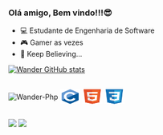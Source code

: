 ### Olá amigo, Bem vindo!!!😎

- 💻 Estudante de Engenharia de Software
- 🎮 Gamer as vezes
- 🌟 Keep Believing...
  

[![Wander GitHub stats](https://github-readme-stats.vercel.app/api?username=wander-gabriel&hide=stars&count_private=true&show_icons=true&theme=gotham)](https://github.com/wander-gabriel/github-readme-stats)

<div style="display: inline_block"><br>
  <img align="center" alt="Wander-Php" src="https://img.icons8.com/external-those-icons-flat-those-icons/24/external-PHP-programming-and-development-those-icons-flat-those-icons.png">
  <img align="center" alt="Wander-C" height="30" width="40" src="https://raw.githubusercontent.com/devicons/devicon/master/icons/c/c-original.svg">
  <img align="center" alt="Wander-HTML" height="30" width="40" src="https://raw.githubusercontent.com/devicons/devicon/master/icons/html5/html5-original.svg">
  <img align="center" alt="Wander-CSS" height="30" width="40" src="https://raw.githubusercontent.com/devicons/devicon/master/icons/css3/css3-original.svg">
</div>

##

<div> 
  <a href = "mailto:wandergabrieloliveira2001@gmail.com"><img src="https://img.shields.io/badge/-Gmail-%23333?style=for-the-badge&logo=gmail&logoColor=white"></a>
  <a href="https://www.linkedin.com/in/wandergabriel/" target="_blank"><img src="https://img.shields.io/badge/-LinkedIn-%230077B5?style=for-the-badge&logo=linkedin&logoColor=white"></a>
</div>
